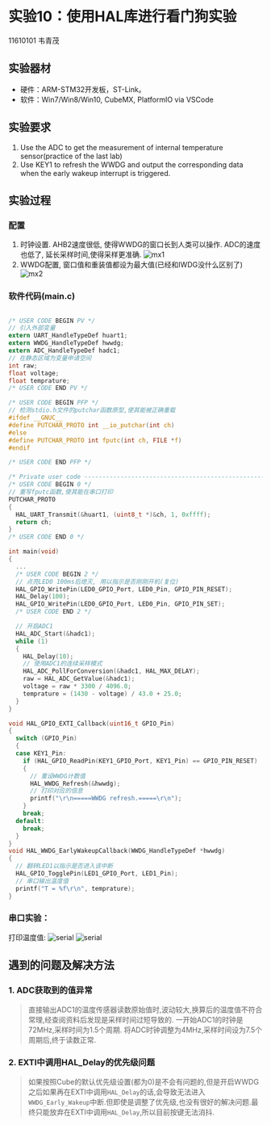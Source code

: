 # 实验10：使用HAL库进行看门狗实验
11610101 韦青茂
## 实验器材
* 硬件：ARM-STM32开发板，ST-Link。
* 软件：Win7/Win8/Win10, CubeMX, PlatformIO via VSCode
## 实验要求
1. Use the ADC to get the measurement of internal temperature sensor(practice of the last lab)
2. Use KEY1 to refresh the WWDG and output the corresponding data when the early wakeup interrupt is
triggered.



## 实验过程
### 配置
1. 时钟设置. AHB2速度很低, 使得WWDG的窗口长到人类可以操作. ADC的速度也低了, 延长采样时间,使得采样更准确.
    ![mx1](C:/Users/User/Desktop/Embedded/Lab10_WDG_PIO/Img/1.jpg)
2. WWDG配置, 窗口值和重装值都设为最大值(已经和IWDG没什么区别了)  
    ![mx2](C:/Users/User/Desktop/Embedded/Lab10_WDG_PIO/Img/2.jpg)

### 软件代码(main.c)
``` c

/* USER CODE BEGIN PV */
// 引入外部变量
extern UART_HandleTypeDef huart1;
extern WWDG_HandleTypeDef hwwdg;
extern ADC_HandleTypeDef hadc1;
// 在静态区域为变量申请空间
int raw;
float voltage;
float temprature;
/* USER CODE END PV */
```

``` c
/* USER CODE BEGIN PFP */
// 检测stdio.h文件的putchar函数原型,使其能被正确重载
#ifdef __GNUC__
#define PUTCHAR_PROTO int __io_putchar(int ch)
#else
#define PUTCHAR_PROTO int fputc(int ch, FILE *f)
#endif 

/* USER CODE END PFP */

/* Private user code ---------------------------------------------------------*/
/* USER CODE BEGIN 0 */
// 重写fputc函数,使其能在串口打印
PUTCHAR_PROTO 
{
  HAL_UART_Transmit(&huart1, (uint8_t *)&ch, 1, 0xffff);
  return ch;
}
/* USER CODE END 0 */
```

```c
int main(void)
{
  ...
  /* USER CODE BEGIN 2 */
  // 点亮LED0 100ms后熄灭, 用以指示是否刚刚开机(复位)
  HAL_GPIO_WritePin(LED0_GPIO_Port, LED0_Pin, GPIO_PIN_RESET);
  HAL_Delay(100);
  HAL_GPIO_WritePin(LED0_GPIO_Port, LED0_Pin, GPIO_PIN_SET);
  /* USER CODE END 2 */

  // 开启ADC1
  HAL_ADC_Start(&hadc1);
  while (1)
  {
    HAL_Delay(10);
    // 使用ADC1的连续采样模式
    HAL_ADC_PollForConversion(&hadc1, HAL_MAX_DELAY);
    raw = HAL_ADC_GetValue(&hadc1);
    voltage = raw * 3300 / 4096.0;
    temprature = (1430 - voltage) / 43.0 + 25.0;
  }
}
```

```c
void HAL_GPIO_EXTI_Callback(uint16_t GPIO_Pin)
{
  switch (GPIO_Pin)
  {
  case KEY1_Pin:
    if (HAL_GPIO_ReadPin(KEY1_GPIO_Port, KEY1_Pin) == GPIO_PIN_RESET)
    {
      // 重设WWDG计数值
      HAL_WWDG_Refresh(&hwwdg);
      // 打印对应的信息
      printf("\r\n=====WWDG refresh.=====\r\n");
    }
    break;
  default:
    break;
  }
}
void HAL_WWDG_EarlyWakeupCallback(WWDG_HandleTypeDef *hwwdg)
{
  // 翻转LED1以指示是否进入该中断
  HAL_GPIO_TogglePin(LED1_GPIO_Port, LED1_Pin);
  // 串口输出温度值
  printf("T = %f\r\n", temprature);
}
```
### 串口实验：

打印温度值: 
![serial](C:/Users/User/Desktop/Embedded/Lab10_WDG_PIO/Img/3.jpg)
![serial](C:/Users/User/Desktop/Embedded/Lab10_WDG_PIO/Img/4.jpg)

## 遇到的问题及解决方法
### 1. ADC获取到的值异常
>直接输出ADC1的温度传感器读数原始值时,波动较大,换算后的温度值不符合常理,经查阅资料后发现是采样时间过短导致的. 一开始ADC1的时钟是72MHz,采样时间为1.5个周期. 将ADC时钟调整为4MHz,采样时间设为7.5个周期后,终于读数正常.
### 2. EXTI中调用HAL_Delay的优先级问题
>如果按照Cube的默认优先级设置(都为0)是不会有问题的,但是开启WWDG之后如果再在EXTI中调用`HAL_Delay`的话,会导致无法进入`WWDG_Early_Wakeup`中断.但即使是调整了优先级,也没有很好的解决问题.最终只能放弃在EXTI中调用`HAL_Delay`,所以目前按键无法消抖.
